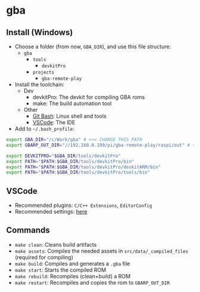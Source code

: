 # gba

## Install (Windows)

- Choose a folder (from now, `GBA_DIR`), and use this file structure:
	* `gba`
		* `tools`
			* `devkitPro`
		* `projects`
			* `gba-remote-play`
- Install the toolchain:
  * Dev
    * devkitPro: The devkit for compiling GBA roms
    * make: The build automation tool
  * Other
    * [Git Bash](https://gitforwindows.org): Linux shell and tools
    * [VSCode](https://code.visualstudio.com): The IDE
- Add to `~/.bash_profile`:
```bash
export GBA_DIR="/c/Work/gba" # <<< CHANGE THIS PATH
export GBARP_OUT_DIR="//192.168.0.199/pi/gba-remote-play/raspi/out" # <<< CHANGE THIS PATH

export DEVKITPRO="$GBA_DIR/tools/devkitPro"
export PATH="$PATH:$GBA_DIR/tools/devkitPro/bin"
export PATH="$PATH:$GBA_DIR/tools/devkitPro/devkitARM/bin"
export PATH="$PATH:$GBA_DIR/tools/devkitPro/tools/bin"
```

## VSCode

- Recommended plugins: `C/C++ Extensions`, `EditorConfig`
- Recommended settings: [here](scripts/vscode_settings.json)

## Commands

- `make clean`: Cleans build artifacts
- `make assets`: Compiles the needed assets in `src/data/_compiled_files` (required for compiling)
- `make build`: Compiles and generates a `.gba` file
- `make start`: Starts the compiled ROM
- `make rebuild`: Recompiles (clean+build) a ROM
- `make restart`: Recompiles and copies the rom to `GBARP_OUT_DIR`
